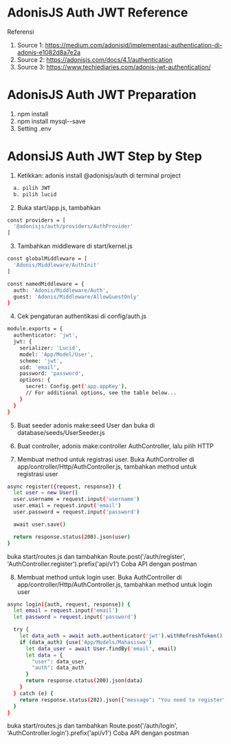 # AdonisJS Auth JWT Reference

Referensi
1. Source 1: https://medium.com/adonisid/implementasi-authentication-di-adonis-e1082d8a7e2a
2. Source 2: https://adonisjs.com/docs/4.1/authentication
3. Source 3: https://www.techiediaries.com/adonis-jwt-authentication/

# AdonisJS Auth JWT Preparation
1. npm install
2. npm install mysql--save
3. Setting .env

# AdonsiJS Auth JWT Step by Step

1. Ketikkan: adonis install @adonisjs/auth di terminal project
  ```bash
    a. pilih JWT
    b. pilih lucid
  ```
2. Buka start/app.js, tambahkan
  ```bash
  const providers = [
    '@adonisjs/auth/providers/AuthProvider'
  ]
  ```
3. Tambahkan middleware di start/kernel.js
  ```bash
  const globalMiddleware = [
    'Adonis/Middleware/AuthInit'
  ]
  ```

  ```bash
  const namedMiddleware = {
    auth: 'Adonis/Middleware/Auth',
    guest: 'Adonis/Middleware/AllowGuestOnly'
  }
  ```

4. Cek pengaturan authentikasi di config/auth.js
  ```bash
  module.exports = {
    authenticator: 'jwt',
    jwt: {
      serializer: 'Lucid',
      model: 'App/Model/User',
      scheme: 'jwt',
      uid: 'email',
      password: 'password',
      options: {
        secret: Config.get('app.appKey'),
        // For additional options, see the table below...
      }
    }
  }
  ```
5. Buat seeder adonis make:seed User dan buka di database/seeds/UserSeeder.js

6. Buat controller, adonis make:controller AuthController, lalu pilih HTTP

7. Membuat method untuk registrasi user. Buka AuthController di app/controller/Http/AuthController.js, tambahkan method untuk registrasi user
  ```bash
  async register({request, response}) {
    let user = new User()
    user.username = request.input('username')
    user.email = request.input('email')
    user.password = request.input('password')

    await user.save()

    return response.status(200).json(user)
  }
  ```
  buka start/routes.js dan tambahkan
  Route.post('/auth/register', 'AuthController.register').prefix('api/v1')
  Coba API dengan postman

8. Membuat method untuk login user. Buka AuthController di app/controller/Http/AuthController.js, tambahkan method untuk login user
  ```bash
  async login({auth, request, response}) {
    let email = request.input('email')
    let password = request.input('password')

    try {
      let data_auth = await auth.authenticator('jwt').withRefreshToken().attempt(email, password)
      if (data_auth) {use('App/Models/Mahasiswa')
        let data_user = await User.findBy('email', email)
        let data = {
          "user": data_user,
          "auth": data_auth
        }
        return response.status(200).json(data)
      }
    } catch (e) {
      return response.status(202).json({"message": "You need to register"})
    }
  }
  ```
  buka start/routes.js dan tambahkan
  Route.post('/auth/login', 'AuthController.login').prefix('api/v1')
  Coba API dengan postman

